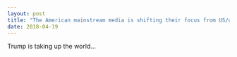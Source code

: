 ```yaml
---
layout: post
title: "The American mainstream media is shifting their focus from US/us to Trump"
date: 2018-04-19
---
```


Trump is taking up the world...
